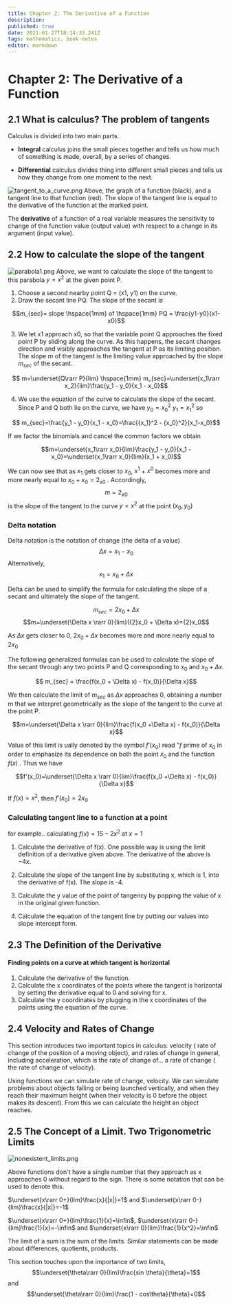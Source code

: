 ```yaml
---
title: Chapter 2: The Derivative of a Function
description: 
published: true
date: 2021-01-27T18:14:33.241Z
tags: mathematics, book-notes
editor: markdown
---
```


# Chapter 2: The Derivative of a Function

## 2.1 What is calculus? The problem of tangents
Calculus is divided into two main parts.

* **Integral** calculus joins the small pieces together and tells us how much of something is made, overall, by a series of changes.

* **Differential** calculus divides thing into different small pieces and tells us how they change from one moment to the next.

![tangent_to_a_curve.png](/tangent_to_a_curve.png)
Above, the graph of a function (black), and a tangent line to that function (red). The slope of the tangent line is equal to the derivative of the function at the marked point.

The **derivative** of a function of a real variable measures the sensitivity to change of the function value (output value) with respect to a change in its argument (input value).

## 2.2 How to calculate the slope of the tangent

![parabola1.png](/parabola1.png)
Above, we want to calculate the slope of the tangent to this parabola $y=x^2$ at the given point P.

1) Choose a second nearby point Q = (x1, y1) on the curve.
2) Draw the secant line PQ. The slope of the secant is 

$$m_{sec}= slope \hspace{1mm} of \hspace{1mm} PQ = \frac{y1-y0}{x1-x0}$$

3) We let x1 approach x0, so that the variable point Q approaches the fixed point P by sliding along the curve. As this happens, the secant changes direction and visibly approaches the tangent at P as its limiting position. The slope *m* of the tangent is the limiting value approached by the slope $m_{sec}$ of the secant.

$$ m=\underset{Q\rarr P}{lim} \hspace{1mm} m_{sec}=\underset{x_1\rarr x_2}{lim}\frac{y_1 - y_0}{x_1 - x_0}$$   

4) We use the equation of the curve to calculate the slope of the secant. Since P and Q both lie on the curve, we have $y_0={x_0}^2$ $y_1={x_1}^2$ so

$$ m_{sec}=\frac{y_1 - y_0}{x_1 - x_0}=\frac{{x_1}^2 - {x_0}^2}{x_1-x_0}$$   

If we factor the binomials and cancel the common factors we obtain

$$m=\underset{x_1\rarr x_0}{lim}\frac{y_1 - y_0}{x_1 - x_0}=\underset{x_1\rarr x_0}{lim}(x_1 + x_0)$$

We can now see that as $x_1$ gets closer to $x_0$, $x^1$ + $x^0$ becomes more and more nearly equal to $x_0 + x_0 = {2_x}_0$ . Accordingly, 
$$ m= {2_x}_0 $$ 
is the slope of the tangent to the curve $y=x^2$ at the point $(x_0, y_0)$

### Delta notation
Delta notation is the notation of change (the delta of a value).
$$ \Delta x=x_1-x_0$$
Alternatively, 
$$x_1 = x_0 + \Delta x$$

Delta can be used to simplify the formula for calculating the slope of a secant and ultimately the slope of the tangent.

$$m_{sec}=2x_0+\Delta x$$
$$m=\underset{\Delta x \rarr 0}{lim}({2}x_0 + \Delta x)={2}x_0$$

As $\Delta x$ gets closer to 0, ${2}x_0+\Delta x$ becomes more and more nearly equal to ${2}x_0$

The following generalized formulas can be used to calculate the slope of the secant through any two points P and Q corresponding to $x_0$ and $x_0 + \Delta x$. 


$$ m_{sec} = \frac{f(x_0 + \Delta x) - f(x_0)}{\Delta x}$$ 

We then calculate the limit of $m_{sec}$ as $\Delta x$ approaches 0, obtaining a number m that we interpret geometrically as the slope of the tangent to the curve at the point P.

$$m=\underset{\Delta x \rarr 0}{lim}\frac{f(x_0 +\Delta x) - f(x_0)}{\Delta x}$$

Value of this limit is ually denoted by the symbol $f'(x_0)$ read "$f$ prime of $x_0$ in order to emphasize its dependence on both the point $x_0$ and the function $f(x)$ .
Thus we have 

$$f'(x_0)=\underset{\Delta x \rarr 0}{lim}\frac{f(x_0 +\Delta x) - f(x_0)}{\Delta x}$$ 

If $f(x)=x^2$, then $f'(x_0) = {2}x_0$ 


### Calculating tangent line to a function at a point
for example.. calculating 
$f(x)=15-2x^2$ at $x=1$
1) Calculate the derivative of f(x). One possible way is using the limit definition of a derivative given above. The derivative of the above is $-4x$.

2) Calculate the slope of the tangent line by substituting x, which is 1, into the derivative of f(x). The slope is -4.
3) Calculate the y value of the point of tangency by popping the value of x in the original given function.
4) Calculate the equation of the tangent line by putting our values into slope intercept form.

## 2.3 The Definition of the Derivative

#### Finding points on a curve at which tangent is horizontal
1) Calculate the derivative of the function. 
2) Calculate the x coordinates of the points where the tangent is horizontal by setting the derivative equal to 0 and solving for x.
3) Calculate the y coordinates by plugging in the x coordinates of the points using the equation of the curve.

## 2.4 Velocity and Rates of Change

This section introduces two important topics in calculus: velocity ( rate of change of the position of a moving object), and rates of change in general, including acceleration, which is the rate of change of... a rate of change ( the rate of change of velocity).

Using functions we can simulate rate of change, velocity. We can simulate problems about objects falling or being launched vertically, and when they reach their maximum height (when their velocity is 0 before the object makes its descent). From this we can calculate the height an object reaches.

## 2.5 The Concept of a Limit. Two Trigonometric Limits

![nonexistent_limits.png](/nonexistent_limits.png)

Above functions don't have a single number that they approach as x approaches 0 without regard to the sign. There is some notation that can be used to denote this.

$\underset{x\rarr 0+}{lim}\frac{x}{|x|}=1$ and $\underset{x\rarr 0-}{lim}\frac{x}{|x|}=-1$

$\underset{x\rarr 0+}{lim}\frac{1}{x}=\infin$, $\underset{x\rarr 0-}{lim}\frac{1}{x}=-\infin$ and $\underset{x\rarr 0}{lim}\frac{1}{x^2}=\infin$

The limit of a sum is the sum of the limits. Similar statements can be made about differences, quotients, products. 

This section touches upon the importance of two limits, 
$$\underset{\theta\rarr 0}{lim}\frac{sin \theta}{\theta}=1$$
and 
$$\underset{\theta\rarr 0}{lim}\frac{1 - cos\theta}{\theta}=0$$